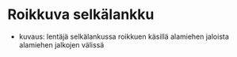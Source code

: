 # Roikkuva selkälankku

  - kuvaus: lentäjä selkälankussa roikkuen käsillä alamiehen jaloista alamiehen jalkojen välissä
